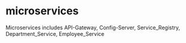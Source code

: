 # microservices
 
Microservices includes API-Gateway, Config-Server, Service_Registry, Department_Service, Employee_Service